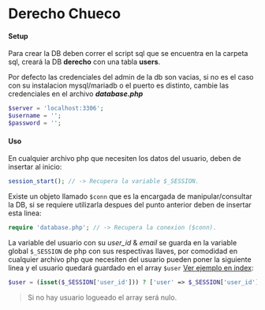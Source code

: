 # Derecho Chueco

#### Setup
Para crear la DB deben correr el script sql que se encuentra en la carpeta sql, creará la DB **derecho** con una tabla **users**.

Por defecto las credenciales del admin de la db son vacias, si no es el caso con su instalacion mysql/mariadb o el puerto es distinto, cambie las credenciales en el archivo ***database.php***
```php
$server = 'localhost:3306';
$username = '';
$password = '';
```

#### Uso
En cualquier archivo php que necesiten los datos del usuario, deben de insertar al inicio:
```php
session_start(); // -> Recupera la variable $_SESSION.
```

Existe un objeto llamado ```$conn``` que es la encargada de manipular/consultar la DB, si se requiere utilizarla despues del punto anterior deben de insertar esta linea:
```php
require 'database.php'; // -> Recupera la conexion ($conn).
```

La variable del usuario con su *user_id* & *email* se guarda en la variable global ```$_SESSION``` de php con sus respectivas llaves, por comodidad en cualquier archivo php que necesiten del usuario pueden poner la siguiente linea y el usuario quedará guardado en el array ```$user```
[Ver ejemplo en index](https://github.com/manuelbatres/derecho/blob/main/index.php#4):
```php
$user = (isset($_SESSION['user_id'])) ? ['user' => $_SESSION['user_id'], 'email' => $_SESSION['email']] : null;
```

> Si no hay usuario logueado el array será nulo.
